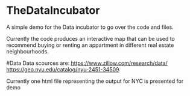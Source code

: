 # TheDataIncubator
A simple demo for the Data incubator to go over the code and files.

Currently the code produces an interactive map that can be used to recommend buying or renting an appartment in different real estate neighbourhoods.

#Data
Data scources are:
https://www.zillow.com/research/data/
https://geo.nyu.edu/catalog/nyu-2451-34509


Currently one html file representing the output for NYC is presented for demo 
